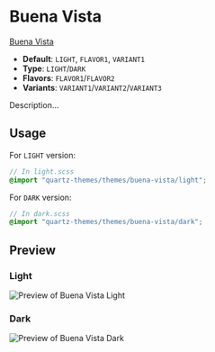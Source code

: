# Buena Vista

[Buena Vista](https://github.com/oqipodev/)

- **Default**: `LIGHT`, `FLAVOR1`, `VARIANT1`
- **Type**: `LIGHT`/`DARK`
- **Flavors**: `FLAVOR1`/`FLAVOR2`
- **Variants**: `VARIANT1`/`VARIANT2`/`VARIANT3`

Description...

## Usage

For `LIGHT` version:

```scss
// In light.scss
@import "quartz-themes/themes/buena-vista/light";
```

For `DARK` version:

```scss
// In dark.scss
@import "quartz-themes/themes/buena-vista/dark";
```

## Preview

### Light

![Preview of Buena Vista Light](preview-light.png)

### Dark

![Preview of Buena Vista Dark](preview-dark.png)
